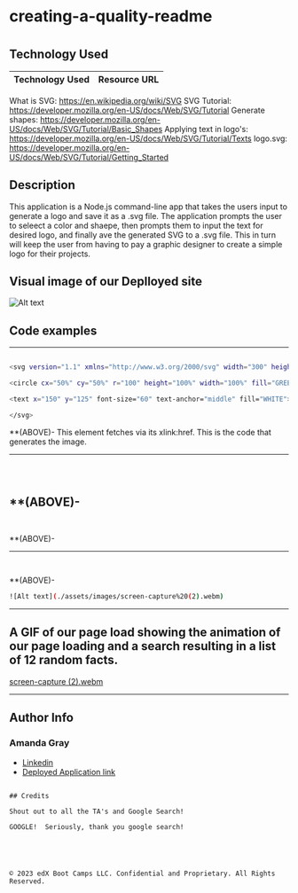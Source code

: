 

# creating-a-quality-readme

#  



## Technology Used 

| Technology Used         | Resource URL           | 
| ------------- |:-------------:| 
What is SVG: https://en.wikipedia.org/wiki/SVG
SVG Tutorial: https://developer.mozilla.org/en-US/docs/Web/SVG/Tutorial
Generate shapes: https://developer.mozilla.org/en-US/docs/Web/SVG/Tutorial/Basic_Shapes
Applying text in logo's: https://developer.mozilla.org/en-US/docs/Web/SVG/Tutorial/Texts
logo.svg: https://developer.mozilla.org/en-US/docs/Web/SVG/Tutorial/Getting_Started



## Description 
This application is a Node.js command-line app that takes the users input to generate a logo and save it as a .svg file. The application prompts the user to seleect a color and shaepe, then prompts them to input the text for desired logo, and finally ave the generated SVG to a .svg file. This in turn will keep the user from having to pay a graphic designer to create a simple logo for their projects.

## Visual image of our Deplloyed site

![Alt text](./assets/images/Screen%20Shot%202023-04-14%20at%201.48.45%20PM.png)





## Code examples


--------------------------------------------------------------------------------------------------------------------------------------------------------

 ```sh

 <svg version="1.1" xmlns="http://www.w3.org/2000/svg" width="300" height="200">

<circle cx="50%" cy="50%" r="100" height="100%" width="100%" fill="GREEN"/>

<text x="150" y="125" font-size="60" text-anchor="middle" fill="WHITE">SVG</text>

</svg>


```

**(ABOVE)- This element fetches via its xlink:href. This is the code that generates the image.

--------------------------------------------------------------------------------------------------------------------------------------------------------
```sh
    
 

```

**(ABOVE)- 
--------------------------------------------------------------------------------------------------------------------------------------------------------
```sh



```
**(ABOVE)- 

---------------------------------------------------------------------------------------------------------------------------------------------------------
```sh
  


```
**(ABOVE)- 

```sh
![Alt text](./assets/images/screen-capture%20(2).webm)

```



--------------------------------------------------------------------------------------------------------------------------------------------------------

## A GIF of our page load showing the animation of our page loading and a search resulting in a list of 12 random facts.


[screen-capture (2).webm](https://user-images.githubusercontent.com/128196644/232180341-b63a7117-5b80-4e32-8342-dc7435e1f979.webm)


---------------------------------------------------------------------------------------------------------------------------------------------------------
## Author Info

### Amanda Gray

* [Linkedin]()
* [Deployed Application link]()
```

## Credits

Shout out to all the TA's and Google Search!

GOOGLE!  Seriously, thank you google search!





© 2023 edX Boot Camps LLC. Confidential and Proprietary. All Rights Reserved.


